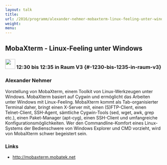 ```yaml
---
layout: talk
title:
url: /2016/programm/alexander-nehmer-mobaxterm-linux-feeling-unter-windows/
weight:
menu:
---
```

## MobaXterm - Linux-Feeling unter Windows

### <img height = "32" src="../../../images/lightning.svg"> 12:30 bis 12:35 in Raum V3 {#-1230-bis-1235-in-raum-v3}

### Alexander Nehmer

Vorstellung von MobaXterm, einem Toolkit von Linux-Werkzeugen unter Windows. MobaXterm basiert auf Cygwin und ermöglicht das Arbeiten unter Windows mit Linux-Feeling. MobaXterm kommt als Tab-organisierter Terminal daher, bringt einen X-Server mit, einen (S)FTP-Client, einen Telnet-Client, SSH-Agent, sämtliche Cygwin-Tools (sed, wget, awk, grep etc.), einen Paket-Manager (apt-cyg), einen SSH-Client und umfangreiche Konfigurationsmöglichkeiten. Wer den Commandline-Komfort eines Linux-Systems der Bedienschwere von Windows Explorer und CMD vorzieht, wird von MobaXterm schwer begeistert sein.

### Links

- <a href="http://mobaxterm.mobatek.net" target="_blank">http://mobaxterm.mobatek.net</a>
